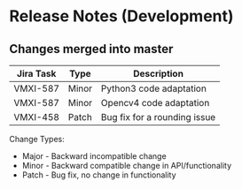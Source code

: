 Release Notes (Development)
===========================

Changes merged into master
--------------------------
| Jira Task | Type | Description |
|-----------|------|-------------|
| VMXI-587 | Minor | Python3 code adaptation|
| VMXI-587 | Minor | Opencv4 code adaptation|
| VMXI-458 | Patch | Bug fix for a rounding issue|

Change Types:
* Major - Backward incompatible change
* Minor - Backward compatible change in API/functionality
* Patch - Bug fix, no change in functionality